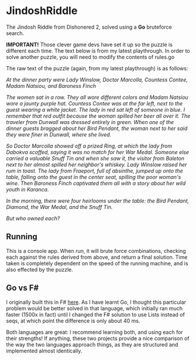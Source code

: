 # JindoshRiddle

The Jindosh Riddle from Dishonered 2, solved using a **Go** bruteforce search.

__IMPORTANT!__ Those clever game devs have set it up so the puzzle is different each time. The text below is from my latest playthrough. In order to solve another puzzle, you will need to modify the contents of rules.go

The raw text of the puzzle (again, from my latest playthrough) is as follows:

_At the dinner party were Lady Winslow, Doctor Marcolla, Countess Contee, Madam Natsiou, and Baroness Finch_

_The women sat in a row. They all wore different colors and Madam Natsiou wore a jaunty purple hat. Countess Contee was at the far left, next to the guest wearing a white jacket. The lady in red sat left of someone in blue. I remember that red outfit because the woman spilled her beer all over it. The traveler from Dunwall was dressed entirely in green. When one of the dinner guests bragged about her Bird Pendant, the woman next to her said they were finer in Dunwall, where she lived._

_So Doctor Marcolla showed off a prized Ring, at which the lady from Dabokva scoffed, saying it was no match for her War Medal. Someone else carried a valuable Snuff Tin and when she saw it, the visitor from Baleton next to her almost spilled her neighbor's whiskey. Lady Winslow raised her rum in toast. The lady from Fraeport, full of absinthe, jumped up onto the table, falling onto the guest in the center seat, spilling the poor woman's wine. Then Baroness Finch captivated them all with a story about her wild youth in Karanca._

_In the morning, there were four heirlooms under the table: the Bird Pendant, Diamond, the War Medal, and the Snuff Tin._

_But who owned each?_

## Running

This is a console app. When run, it will brute force combinations, checking each against the rules derived from above, and return a final solution. Time taken is completely dependent on the speed of the running machine, and is also effected by the puzzle. 

## Go vs F#

I originally built this in F# [here](https://github.com/ChrisPritchard/JindoshRiddle). As I have learnt Go, I thought this particular problem would be better solved in that language, which initially ran much faster (1500x in fact) until I changed the F# solution to use Lists instead of seqs, at which point the difference is only about 40 ms. 

Both languages are great: I recommend learning both, and using each for their strengths! If anything, these two projects provide a nice comparison of the way the two languages approach things, as they are structured and implemented almost identically.